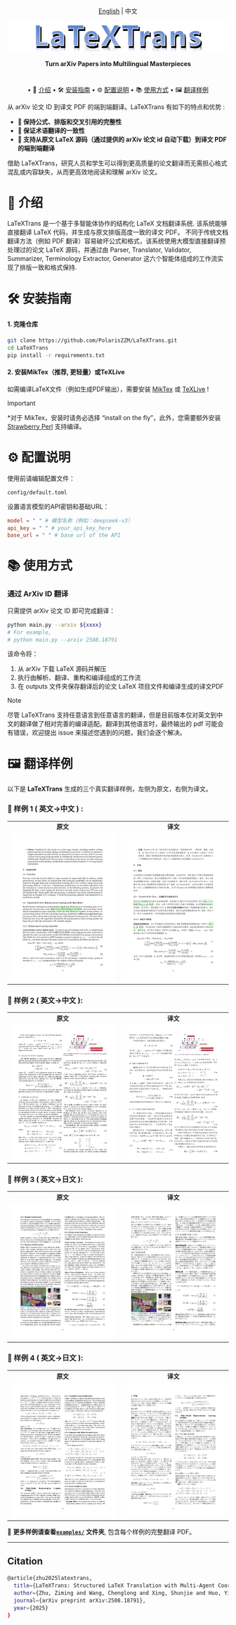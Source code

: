 <div align="center">

[English](README.md) | 中文



<img src="./logo.png" width="1000px"></img>

  **Turn arXiv Papers into Multilingual Masterpieces**
#
<!-- <p align="center">
  <a href="https://arxiv.org/abs/2503.06594" alt="paper"><img src="https://img.shields.io/badge/Paper-LaTeXTrans-blue?logo=arxiv&logoColor=white"/></a>
</p> -->

</div>

<div align="center">
<p dir="auto">

• 📖 [介绍](#-介绍) 
• 🛠️ [安装指南](#️-安装指南) 
• ⚙️ [配置说明](#️-配置说明)
• 📚 [使用方式](#-使用方式)
• 🖼️ [翻译样例](#️-翻译样例) 

</p>
</div>

 从 arXiv 论文 ID 到译文 PDF 的端到端翻译。LaTeXTrans 有如下的特点和优势 :
 - **🌟 保持公式、排版和交叉引用的完整性**
 - **🌟 保证术语翻译的一致性**
 - **🌟 支持从原文 LaTeX 源码（通过提供的 arXiv 论文 id 自动下载）到译文 PDF 的端到端翻译**

借助 LaTeXTrans，研究人员和学生可以得到更高质量的论文翻译而无需担心格式混乱或内容缺失，从而更高效地阅读和理解 arXiv 论文。

# 📖 介绍

LaTeXTrans 是一个基于多智能体协作的结构化 LaTeX 文档翻译系统. 该系统能够直接翻译 LaTeX 代码，并生成与原文排版高度一致的译文 PDF。 不同于传统文档翻译方法（例如 PDF 翻译）容易破坏公式和格式，该系统使用大模型直接翻译预处理过的论文 LaTeX 源码，并通过由 Parser, Translator, Validator, Summarizer, Terminology Extractor, Generator 这六个智能体组成的工作流实现了排版一致和格式保持. 

 
# 🛠️ 安装指南

#### 1. 克隆仓库

```bash
git clone https://github.com/PolarisZZM/LaTeXTrans.git
cd LaTeXTrans
pip install -r requirements.txt
```

#### 2. 安装MikTex（推荐, 更轻量）或TeXLive

如需编译LaTeX文件（例如生成PDF输出），需要安装 [MikTex](https://miktex.org/download) 或 [TeXLive](https://www.tug.org/texlive/) !

 > [!IMPORTANT]
*对于 MikTex，安装时请务必选择 “install on the fly”，此外，您需要额外安装 [Strawberry Perl](http://strawberryperl.com/) 支持编译。


# ⚙️ 配置说明


使用前请编辑配置文件：

```arduino
config/default.toml
```

设置语言模型的API密钥和基础URL：

```toml
model = " " # 模型名称（例如：deepseek-v3）
api_key = " " # your_api_key_here
base_url = " " # base url of the API
```

# 📚 使用方式

### 通过 ArXiv ID 翻译
只需提供 arXiv 论文 ID 即可完成翻译：

```bash
python main.py --arxiv ${xxxx}
# For example, 
# python main.py --arxiv 2508.18791
```

该命令将：

1. 从 arXiv 下载 LaTeX 源码并解压
2. 执行由解析、翻译、重构和编译组成的工作流
3. 在 outputs 文件夹保存翻译后的论文 LaTeX 项目文件和编译生成的译文PDF

 > [!NOTE]
尽管 LaTeXTrans 支持任意语言到任意语言的翻译，但是目前版本仅对英文到中文的翻译做了相对完善的编译适配。翻译到其他语言时，最终输出的 pdf 可能会有错误，欢迎提出 issue 来描述您遇到的问题，我们会逐个解决。

# 🖼️ 翻译样例

以下是 **LaTeXTrans** 生成的三个真实翻译样例，左侧为原文，右侧为译文。

### 📄 样例 1 ( 英文->中文 ) :

<table>
  <tr>
    <td align="center"><b>原文</b></td>
    <td align="center"><b>译文</b></td>
  </tr>
  <tr>
    <td><img src="examples/case1src.png" width="100%"></td>
    <td><img src="examples/case1ch.png" width="100%"></td>
  </tr>
</table>

### 📄 样例 2 ( 英文->中文 ):

<table>
  <tr>
    <td align="center"><b>原文</b></td>
    <td align="center"><b>译文</b></td>
  </tr>
  <tr>
    <td><img src="examples/case3src.png" width="100%"></td>
    <td><img src="examples/case3ch.png" width="100%"></td>
  </tr>
</table>

### 📄 样例 3 ( 英文->日文 ):

<table>
  <tr>
    <td align="center"><b>原文</b></td>
    <td align="center"><b>译文</b></td>
  </tr>
  <tr>
    <td><img src="examples\case-en.png" width="100%"></td>
    <td><img src="examples\case-jp.png" width="100%"></td>
  </tr>
</table>

### 📄 样例 4 ( 英文->日文 ):

<table>
  <tr>
    <td align="center"><b>原文</b></td>
    <td align="center"><b>译文</b></td>
  </tr>
  <tr>
    <td><img src="examples\case5a-1-en.png" width="100%"></td>
    <td><img src="examples\case5b-1-jp.png" width="100%"></td>
  </tr>
</table>

📂 **更多样例请查看[`examples/`](examples/) 文件夹**, 包含每个样例的完整翻译 PDF。

---

## Citation
```bash
@article{zhu2025latextrans,
  title={LaTeXTrans: Structured LaTeX Translation with Multi-Agent Coordination},
  author={Zhu, Ziming and Wang, Chenglong and Xing, Shunjie and Huo, Yifu and Tian, Fengning and Du, Quan and Yang, Di and Zhang, Chunliang and Xiao, Tong and Zhu, Jingbo},
  journal={arXiv preprint arXiv:2508.18791},
  year={2025}
}
